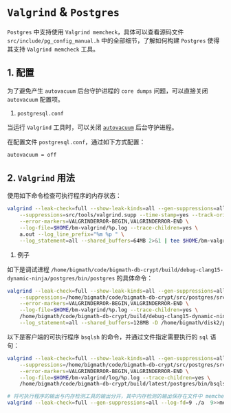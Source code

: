 
# `Valgrind` & `Postgres`

`Postgres` 中支持使用 `Valgrind memcheck`，具体可以查看源码文件 `src/include/pg_config_manual.h` 中的全部细节，了解如何构建 `Postgres` 使得其支持 `Valgrind memcheck` 工具。

## 1. 配置

为了避免产生 `autovacuum` 后台守护进程的 `core dumps` 问题，可以直接关闭 `autovacuum` 配置项。

1. `postgresql.conf`

当运行 `Valgrind` 工具时，可以关闭 [`autovacuum`](https://www.postgresql.org/docs/current/routine-vacuuming.html) 后台守护进程。

在配置文件 `postgresql.conf`，通过如下方式配置：

```bash
autovacuum = off
```

## 2. `Valgrind` 用法

使用如下命令检查可执行程序的内存状态：

```bash
valgrind --leak-check=full --show-leak-kinds=all --gen-suppressions=all \
    --suppressions=src/tools/valgrind.supp --time-stamp=yes --track-origins=yes \
    --error-markers=VALGRINDERROR-BEGIN,VALGRINDERROR-END \
    --log-file=$HOME/bm-valgrind/%p.log --trace-children=yes \
    a.out --log_line_prefix="%m %p " \
    --log_statement=all --shared_buffers=64MB 2>&1 | tee $HOME/bm-valgrind/postmaster.log
```

1. 例子

如下是调试进程 `/home/bigmath/code/bigmath-db-crypt/build/debug-clang15-dynamic-ninja/postgres/bin/postgres` 的具体命令：

```bash
valgrind --leak-check=full --show-leak-kinds=all --gen-suppressions=all \
    --suppressions=/home/bigmath/code/bigmath-db-crypt/src/postgres/src/tools/valgrind.supp --time-stamp=yes --track-origins=yes \
    --error-markers=VALGRINDERROR-BEGIN,VALGRINDERROR-END \
    --log-file=$HOME/bm-valgrind/%p.log --trace-children=yes \
    /home/bigmath/code/bigmath-db-crypt/build/debug-clang15-dynamic-ninja/postgres/bin/postgres --log_line_prefix="%m %p " \
    --log_statement=all --shared_buffers=128MB -D /home/bigmath/disk2/pg_data -c config_file=/home/bigmath/disk2/pg_data/bsql_pg.conf -c hba_file=/home/bigmath/disk2/pg_data/bsql_hba.conf 2>&1 | tee $HOME/bm-valgrind/postmaster.log
```

以下是客户端的可执行程序 `bsqlsh` 的命令，并通过文件指定需要执行的 `sql` 语句：

```bash
valgrind --leak-check=full --show-leak-kinds=all --gen-suppressions=all \
    --suppressions=/home/bigmath/code/bigmath-db-crypt/src/postgres/src/tools/valgrind.supp --time-stamp=yes --track-origins=yes \
    --error-markers=VALGRINDERROR-BEGIN,VALGRINDERROR-END \
    --log-file=$HOME/bm-valgrind/log/%p.log --trace-children=yes \
    /home/bigmath/code/bigmath-db-crypt/build/latest/postgres/bin/bsqlsh -C -f /home/bigmath/bm-valgrind/test_sql/create_cmk.sql 2>&1 | tee $HOME/bm-valgrind/postmaster.log

# 将可执行程序的输出与内存检测工具的输出分开，其中内存检测的输出保存在文件中 memcheck.log
valgrind --leak-check=full --gen-suppressions=all --log-fd=9 ./a  9>>memcheck.log
    

```

